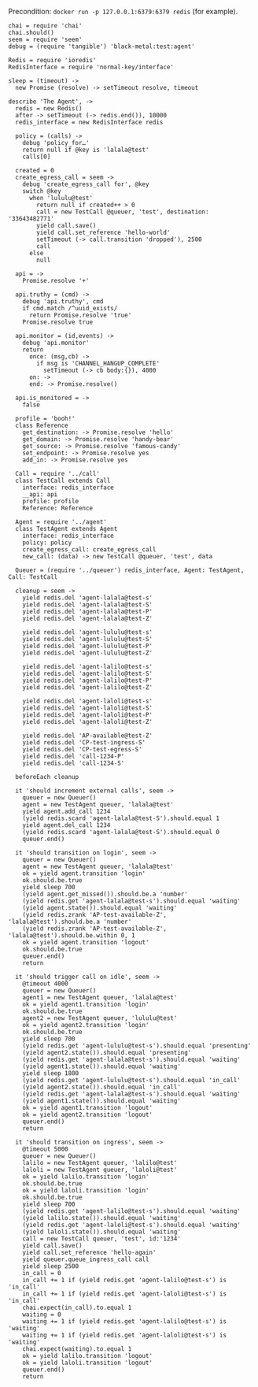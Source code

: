 Precondition: `docker run -p 127.0.0.1:6379:6379 redis` (for example).

    chai = require 'chai'
    chai.should()
    seem = require 'seem'
    debug = (require 'tangible') 'black-metal:test:agent'

    Redis = require 'ioredis'
    RedisInterface = require 'normal-key/interface'

    sleep = (timeout) ->
      new Promise (resolve) -> setTimeout resolve, timeout

    describe 'The Agent', ->
      redis = new Redis()
      after -> setTimeout (-> redis.end()), 10000
      redis_interface = new RedisInterface redis

      policy = (calls) ->
        debug 'policy_for…'
        return null if @key is 'lalala@test'
        calls[0]

      created = 0
      create_egress_call = seem ->
        debug 'create_egress_call for', @key
        switch @key
          when 'lululu@test'
            return null if created++ > 0
            call = new TestCall @queuer, 'test', destination: '33643482771'
            yield call.save()
            yield call.set_reference 'hello-world'
            setTimeout (-> call.transition 'dropped'), 2500
            call
          else
            null

      api = ->
        Promise.resolve '+'

      api.truthy = (cmd) ->
        debug 'api.truthy', cmd
        if cmd.match /^uuid_exists/
          return Promise.resolve 'true'
        Promise.resolve true

      api.monitor = (id,events) ->
        debug 'api.monitor'
        return
          once: (msg,cb) ->
            if msg is 'CHANNEL_HANGUP_COMPLETE'
              setTimeout (-> cb body:{}), 4000
          on: ->
          end: -> Promise.resolve()

      api.is_monitored = ->
        false

      profile = 'booh!'
      class Reference
        get_destination: -> Promise.resolve 'hello'
        get_domain: -> Promise.resolve 'handy-bear'
        get_source: -> Promise.resolve 'famous-candy'
        set_endpoint: -> Promise.resolve yes
        add_in: -> Promise.resolve yes

      Call = require '../call'
      class TestCall extends Call
        interface: redis_interface
        __api: api
        profile: profile
        Reference: Reference

      Agent = require '../agent'
      class TestAgent extends Agent
        interface: redis_interface
        policy: policy
        create_egress_call: create_egress_call
        new_call: (data) -> new TestCall @queuer, 'test', data

      Queuer = (require '../queuer') redis_interface, Agent: TestAgent, Call: TestCall

      cleanup = seem ->
        yield redis.del 'agent-lalala@test-s'
        yield redis.del 'agent-lalala@test-S'
        yield redis.del 'agent-lalala@test-P'
        yield redis.del 'agent-lalala@test-Z'

        yield redis.del 'agent-lululu@test-s'
        yield redis.del 'agent-lululu@test-S'
        yield redis.del 'agent-lululu@test-P'
        yield redis.del 'agent-lululu@test-Z'

        yield redis.del 'agent-lalilo@test-s'
        yield redis.del 'agent-lalilo@test-S'
        yield redis.del 'agent-lalilo@test-P'
        yield redis.del 'agent-lalilo@test-Z'

        yield redis.del 'agent-laloli@test-s'
        yield redis.del 'agent-laloli@test-S'
        yield redis.del 'agent-laloli@test-P'
        yield redis.del 'agent-laloli@test-Z'

        yield redis.del 'AP-available@test-Z'
        yield redis.del 'CP-test-ingress-S'
        yield redis.del 'CP-test-egress-S'
        yield redis.del 'call-1234-P'
        yield redis.del 'call-1234-S'

      beforeEach cleanup

      it 'should increment external calls', seem ->
        queuer = new Queuer()
        agent = new TestAgent queuer, 'lalala@test'
        yield agent.add_call 1234
        (yield redis.scard 'agent-lalala@test-S').should.equal 1
        yield agent.del_call 1234
        (yield redis.scard 'agent-lalala@test-S').should.equal 0
        queuer.end()

      it 'should transition on login', seem ->
        queuer = new Queuer()
        agent = new TestAgent queuer, 'lalala@test'
        ok = yield agent.transition 'login'
        ok.should.be.true
        yield sleep 700
        (yield agent.get_missed()).should.be.a 'number'
        (yield redis.get 'agent-lalala@test-s').should.equal 'waiting'
        (yield agent.state()).should.equal 'waiting'
        (yield redis.zrank 'AP-test-available-Z', 'lalala@test').should.be.a 'number'
        (yield redis.zrank 'AP-test-available-Z', 'lalala@test').should.be.within 0, 1
        ok = yield agent.transition 'logout'
        ok.should.be.true
        queuer.end()
        return

      it 'should trigger call on idle', seem ->
        @timeout 4000
        queuer = new Queuer()
        agent1 = new TestAgent queuer, 'lalala@test'
        ok = yield agent1.transition 'login'
        ok.should.be.true
        agent2 = new TestAgent queuer, 'lululu@test'
        ok = yield agent2.transition 'login'
        ok.should.be.true
        yield sleep 700
        (yield redis.get 'agent-lululu@test-s').should.equal 'presenting'
        (yield agent2.state()).should.equal 'presenting'
        (yield redis.get 'agent-lalala@test-s').should.equal 'waiting'
        (yield agent1.state()).should.equal 'waiting'
        yield sleep 1800
        (yield redis.get 'agent-lululu@test-s').should.equal 'in_call'
        (yield agent2.state()).should.equal 'in_call'
        (yield redis.get 'agent-lalala@test-s').should.equal 'waiting'
        (yield agent1.state()).should.equal 'waiting'
        ok = yield agent1.transition 'logout'
        ok = yield agent2.transition 'logout'
        queuer.end()
        return

      it 'should transition on ingress', seem ->
        @timeout 5000
        queuer = new Queuer()
        lalilo = new TestAgent queuer, 'lalilo@test'
        laloli = new TestAgent queuer, 'laloli@test'
        ok = yield lalilo.transition 'login'
        ok.should.be.true
        ok = yield laloli.transition 'login'
        ok.should.be.true
        yield sleep 700
        (yield redis.get 'agent-lalilo@test-s').should.equal 'waiting'
        (yield lalilo.state()).should.equal 'waiting'
        (yield redis.get 'agent-laloli@test-s').should.equal 'waiting'
        (yield laloli.state()).should.equal 'waiting'
        call = new TestCall queuer, 'test', id:'1234'
        yield call.save()
        yield call.set_reference 'hello-again'
        yield queuer.queue_ingress_call call
        yield sleep 2500
        in_call = 0
        in_call += 1 if (yield redis.get 'agent-lalilo@test-s') is 'in_call'
        in_call += 1 if (yield redis.get 'agent-laloli@test-s') is 'in_call'
        chai.expect(in_call).to.equal 1
        waiting = 0
        waiting += 1 if (yield redis.get 'agent-lalilo@test-s') is 'waiting'
        waiting += 1 if (yield redis.get 'agent-laloli@test-s') is 'waiting'
        chai.expect(waiting).to.equal 1
        ok = yield lalilo.transition 'logout'
        ok = yield laloli.transition 'logout'
        queuer.end()
        return
